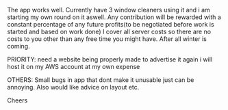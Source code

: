 The app works well. Currently have 3 window cleaners using it and i am starting my own round on it aswell.
Any contribution will be rewarded with a constant percentage of any future profits(to be negotiated before work is started and based on work done)
I cover all server costs so there are no costs to you other than any free time you might have. After all winter is coming.


PRIORITY: need a website being properly made to advertise it again i will host it on my AWS account at my own expense 


OTHERS: Small bugs in app that dont make it unusable just can be annoying. Also would like advice on layout etc.

Cheers
